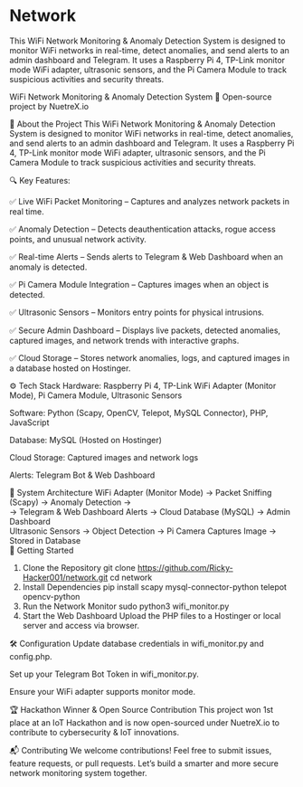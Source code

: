 # Network
  This WiFi Network Monitoring &amp; Anomaly Detection System is designed to monitor WiFi networks in real-time, detect anomalies, and send alerts to an admin dashboard and Telegram. It uses a Raspberry Pi 4, TP-Link monitor mode WiFi adapter, ultrasonic sensors, and the Pi Camera Module to track suspicious activities and security threats.

WiFi Network Monitoring & Anomaly Detection System
🚀 Open-source project by NuetreX.io

📌 About the Project
  This WiFi Network Monitoring & Anomaly Detection System is designed to monitor WiFi networks in real-time, detect anomalies, and send alerts to an admin dashboard and Telegram. It uses a Raspberry Pi 4, TP-Link monitor mode WiFi adapter, ultrasonic sensors, and the Pi Camera Module to track suspicious activities and security threats.

🔍 Key Features:
  
  ✅ Live WiFi Packet Monitoring – Captures and analyzes network packets in real time.
  
  ✅ Anomaly Detection – Detects deauthentication attacks, rogue access points, and unusual network activity.
  
  ✅ Real-time Alerts – Sends alerts to Telegram & Web Dashboard when an anomaly is detected.
  
  ✅ Pi Camera Module Integration – Captures images when an object is detected.
  
  ✅ Ultrasonic Sensors – Monitors entry points for physical intrusions.
  
  ✅ Secure Admin Dashboard – Displays live packets, detected anomalies, captured images, and network trends with interactive graphs.
  
  ✅ Cloud Storage – Stores network anomalies, logs, and captured images in a database hosted on Hostinger.

⚙️ Tech Stack
  Hardware: Raspberry Pi 4, TP-Link WiFi Adapter (Monitor Mode), Pi Camera Module, Ultrasonic Sensors
  
  Software: Python (Scapy, OpenCV, Telepot, MySQL Connector), PHP, JavaScript
  
  Database: MySQL (Hosted on Hostinger)
  
  Cloud Storage: Captured images and network logs
  
  Alerts: Telegram Bot & Web Dashboard

📸 System Architecture
  WiFi Adapter (Monitor Mode) → Packet Sniffing (Scapy) → Anomaly Detection →  
  → Telegram & Web Dashboard Alerts → Cloud Database (MySQL) → Admin Dashboard  
  Ultrasonic Sensors → Object Detection → Pi Camera Captures Image → Stored in Database  
🚀 Getting Started
1. Clone the Repository
  git clone https://github.com/Ricky-Hacker001/network.git
  cd network
2. Install Dependencies
  pip install scapy mysql-connector-python telepot opencv-python
3. Run the Network Monitor
  sudo python3 wifi_monitor.py
4. Start the Web Dashboard
  Upload the PHP files to a Hostinger or local server and access via browser.

🛠️ Configuration
  Update database credentials in wifi_monitor.py and config.php.

  Set up your Telegram Bot Token in wifi_monitor.py.

  Ensure your WiFi adapter supports monitor mode.

🏆 Hackathon Winner & Open Source Contribution
  This project won 1st place at an IoT Hackathon and is now open-sourced under NuetreX.io to contribute to cybersecurity & IoT innovations.

📬 Contributing
  We welcome contributions! Feel free to submit issues, feature requests, or pull requests. Let’s build a smarter and more secure network monitoring system together.

